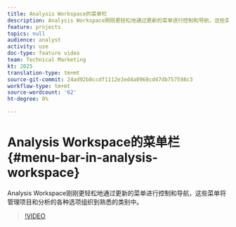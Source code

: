 ```yaml
---
title: Analysis Workspace的菜单栏
description: Analysis Workspace刚刚更轻松地通过更新的菜单进行控制和导航，这些菜单将管理项目和分析的各种选项组织到熟悉的类别中。
feature: projects
topics: null
audience: analyst
activity: use
doc-type: feature video
team: Technical Marketing
kt: 2025
translation-type: tm+mt
source-git-commit: 24ad92b0ccdf1112e3ed4a0968cd47db757598c3
workflow-type: tm+mt
source-wordcount: '62'
ht-degree: 0%

---
```



# Analysis Workspace的菜单栏 {#menu-bar-in-analysis-workspace}

Analysis Workspace刚刚更轻松地通过更新的菜单进行控制和导航，这些菜单将管理项目和分析的各种选项组织到熟悉的类别中。

>[!VIDEO](https://video.tv.adobe.com/v/23965/?quality=12)
